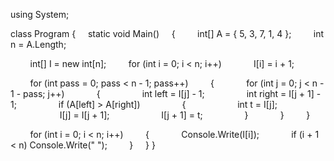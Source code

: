 using System;

class Program
{
    static void Main()
    {
        int[] A = { 5, 3, 7, 1, 4 }; 
        int n = A.Length;

        int[] I = new int[n];
        for (int i = 0; i < n; i++)
            I[i] = i + 1;

        for (int pass = 0; pass < n - 1; pass++)
        {
            for (int j = 0; j < n - 1 - pass; j++)
            {
                int left = I[j] - 1;
                int right = I[j + 1] - 1;
                if (A[left] > A[right])
                {
                    int t = I[j];
                    I[j] = I[j + 1];
                    I[j + 1] = t;
                }
            }
        }

        for (int i = 0; i < n; i++)
        {
            Console.Write(I[i]);
            if (i + 1 < n) Console.Write(" ");
        }
    }
}
